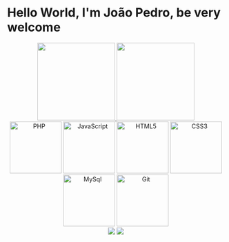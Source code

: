 # Hello World, I'm João Pedro, be very welcome

  <div align="center">
  <a href="https://github.com/JpNeryTech">
  <img height="180em" src="https://github-readme-stats.vercel.app/api?username=JpNeryTech&show_icons=true&theme=tokyonight&include_all_commits=true&count_private=true"/>
  <img height="180em" src="https://github-readme-stats.vercel.app/api/top-langs/?username=JpNeryTech&layout=compact&langs_count=6&theme=tokyonight"/>
  </a>
  </div>

  <div align="center">
  <img src="https://upload.wikimedia.org/wikipedia/commons/thumb/2/27/PHP-logo.svg/1280px-PHP-logo.svg.png" width="120" alt="PHP">
  <img src="https://static.vecteezy.com/system/resources/previews/027/127/560/non_2x/javascript-logo-javascript-icon-transparent-free-png.png" width="120" alt="JavaScript">
  <img src="https://img.icons8.com/color/2x/html-5.png" width="120" alt="HTML5">
  <img src="https://img.icons8.com/color/2x/css3.png" width="120" alt="CSS3">
  <img src="https://www.mysql.com/common/logos/logo-mysql-170x115.png" width="120" alt="MySql">
  <img src="https://git-scm.com/images/logos/1color-orange-lightbg@2x.png" width="120" alt="Git">
  </div>

<div align="center"> 
  <a href = "mailto: jppereiranery@gmail.com"><img src="https://img.shields.io/badge/-Gmail-%23333?style=for-the-badge&logo=gmail&logoColor=white" target="_blank"></a>
  <a href="https://www.linkedin.com/in/jo%C3%A3opedronery/" target="_blank"><img src="https://img.shields.io/badge/-LinkedIn-%230077B5?style=for-the-badge&logo=linkedin&logoColor=white" target="_blank"></a> 
</div>

